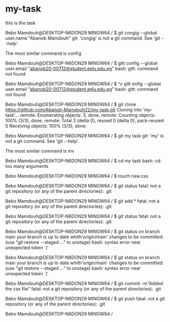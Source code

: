 # my-task
this is the task

Bebo Mamdouh@DESKTOP-N6DON29 MINGW64 /
$ git congig --global user.name "Abanob Mamdouh"
git: 'congig' is not a git command. See 'git --help'.

The most similar command is
        config

Bebo Mamdouh@DESKTOP-N6DON29 MINGW64 /
$ gitt config --global user.email "abanob20-00712@student.eelu.edu.eg"
bash: gitt: command not found

Bebo Mamdouh@DESKTOP-N6DON29 MINGW64 /
$ ^c
gitt onfig --global user.email "abanob20-00712@student.eelu.edu.eg"
bash: gitt: command not found

Bebo Mamdouh@DESKTOP-N6DON29 MINGW64 /
$ git clone https://github.com/Abanob-Mamdouh22/my-task.git
Cloning into 'my-task'...
remote: Enumerating objects: 3, done.
remote: Counting objects: 100% (3/3), done.
remote: Total 3 (delta 0), reused 0 (delta 0), pack-reused 0
Receiving objects: 100% (3/3), done.

Bebo Mamdouh@DESKTOP-N6DON29 MINGW64 /
$ git my task
git: 'my' is not a git command. See 'git --help'.

The most similar command is
        mv

Bebo Mamdouh@DESKTOP-N6DON29 MINGW64 /
$ cd my task
bash: cd: too many arguments

Bebo Mamdouh@DESKTOP-N6DON29 MINGW64 /
$ touch new.css

Bebo Mamdouh@DESKTOP-N6DON29 MINGW64 /
$ git status
fatal: not a git repository (or any of the parent directories): .git

Bebo Mamdouh@DESKTOP-N6DON29 MINGW64 /
$ git add *
fatal: not a git repository (or any of the parent directories): .git

Bebo Mamdouh@DESKTOP-N6DON29 MINGW64 /
$ git status
fatal: not a git repository (or any of the parent directories): .git

Bebo Mamdouh@DESKTOP-N6DON29 MINGW64 /
$ git status                                                                                                                                                                                                      on branch main                                                                                                                                                                                                    your branch is up to date whith'origin/main'                                                                                                                                                                       changes to be committed:                                                                                                                                                                                            (use "git restore --staged <file>..." to unstage)
bash: syntax error near unexpected token `('

Bebo Mamdouh@DESKTOP-N6DON29 MINGW64 /
$ git status                                                                                                                                                                                                      on branch main                                                                                                                                                                                                    your branch is up to date whith'origin/main'                                                                                                                                                                       changes to be committed:                                                                                                                                                                                            (use "git restore --staged <file>..." to unstage)
bash: syntax error near unexpected token `('

Bebo Mamdouh@DESKTOP-N6DON29 MINGW64 /
$ git commit -m"Added the css file"
fatal: not a git repository (or any of the parent directories): .git

Bebo Mamdouh@DESKTOP-N6DON29 MINGW64 /
$ git push
fatal: not a git repository (or any of the parent directories): .git

Bebo Mamdouh@DESKTOP-N6DON29 MINGW64 /
